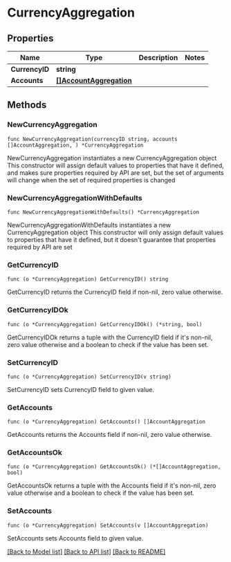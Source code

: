 # CurrencyAggregation

## Properties

Name | Type | Description | Notes
------------ | ------------- | ------------- | -------------
**CurrencyID** | **string** |  | 
**Accounts** | [**[]AccountAggregation**](AccountAggregation.md) |  | 

## Methods

### NewCurrencyAggregation

`func NewCurrencyAggregation(currencyID string, accounts []AccountAggregation, ) *CurrencyAggregation`

NewCurrencyAggregation instantiates a new CurrencyAggregation object
This constructor will assign default values to properties that have it defined,
and makes sure properties required by API are set, but the set of arguments
will change when the set of required properties is changed

### NewCurrencyAggregationWithDefaults

`func NewCurrencyAggregationWithDefaults() *CurrencyAggregation`

NewCurrencyAggregationWithDefaults instantiates a new CurrencyAggregation object
This constructor will only assign default values to properties that have it defined,
but it doesn't guarantee that properties required by API are set

### GetCurrencyID

`func (o *CurrencyAggregation) GetCurrencyID() string`

GetCurrencyID returns the CurrencyID field if non-nil, zero value otherwise.

### GetCurrencyIDOk

`func (o *CurrencyAggregation) GetCurrencyIDOk() (*string, bool)`

GetCurrencyIDOk returns a tuple with the CurrencyID field if it's non-nil, zero value otherwise
and a boolean to check if the value has been set.

### SetCurrencyID

`func (o *CurrencyAggregation) SetCurrencyID(v string)`

SetCurrencyID sets CurrencyID field to given value.


### GetAccounts

`func (o *CurrencyAggregation) GetAccounts() []AccountAggregation`

GetAccounts returns the Accounts field if non-nil, zero value otherwise.

### GetAccountsOk

`func (o *CurrencyAggregation) GetAccountsOk() (*[]AccountAggregation, bool)`

GetAccountsOk returns a tuple with the Accounts field if it's non-nil, zero value otherwise
and a boolean to check if the value has been set.

### SetAccounts

`func (o *CurrencyAggregation) SetAccounts(v []AccountAggregation)`

SetAccounts sets Accounts field to given value.



[[Back to Model list]](../README.md#documentation-for-models) [[Back to API list]](../README.md#documentation-for-api-endpoints) [[Back to README]](../README.md)


